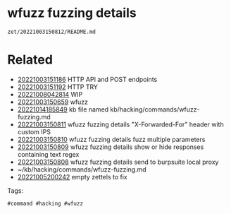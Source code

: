 # wfuzz fuzzing details

` zet/20221003150812/README.md `

# Related

- [20221003151186](/zet/20221003151186/README.md) HTTP API and POST endpoints
- [20221003151192](/zet/20221003151192/README.md) HTTP TRY
- [20221008042814](/zet/20221008042814/README.md) WIP
- [20221003150659](/zet/20221003150659/README.md) wfuzz
- [20221014185849](/zet/20221014185849/README.md) kb file named kb/hacking/commands/wfuzz-fuzzing.md
- [20221003150811](/zet/20221003150811/README.md) wfuzz fuzzing details "X-Forwarded-For" header with custom IPS
- [20221003150810](/zet/20221003150810/README.md) wfuzz fuzzing details fuzz multiple parameters
- [20221003150809](/zet/20221003150809/README.md) wfuzz fuzzing details show or hide responses containing text regex
- [20221003150808](/zet/20221003150808/README.md) wfuzz fuzzing details send to burpsuite local proxy
- ~/kb/hacking/commands/wfuzz-fuzzing.md
- [20221005200242](/zet/20221005200242/README.md) empty zettels to fix

Tags:

    #command #hacking #wfuzz 

